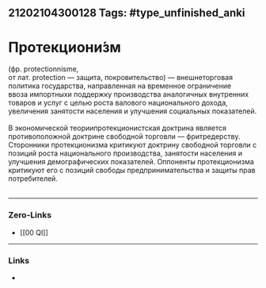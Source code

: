 21202104300128
Tags: #type_unfinished_anki
---
# Протекциони́зм

(фр. protectionnisme, от лат. protection — защита, покровительство) — внешнеторговая политика государства, направленная на временное ограничение ввоза импортныхи поддержку производства аналогичных внутренних товаров и услуг с целью роста валового национального дохода, увеличения занятости населения и улучшения социальных показателей.<br><br>В экономической теориипротекционистская доктрина является противоположной доктрине свободной торговли — фритредерству. Сторонники протекционизма критикуют доктрину свободной торговли с позиций роста национального производства, занятости населения и улучшения демографических показателей. Оппоненты протекционизма критикуют его с позиций свободы предпринимательства и защиты прав потребителей.<br><br>

---
### Zero-Links
- [[00 QI]]
---
### Links
-